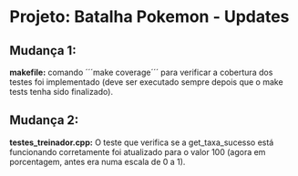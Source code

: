 # Projeto: Batalha Pokemon - Updates

## Mudança 1:
  **makefile:** comando ´´´make coverage´´´ para verificar a cobertura dos testes foi implementado (deve ser executado sempre depois que o make tests tenha sido finalizado).

## Mudança 2:
  **testes_treinador.cpp:** O teste que verifica se a get_taxa_sucesso está funcionando corretamente foi atualizado para o valor 100 (agora em porcentagem, antes era numa escala de 0 a 1).
